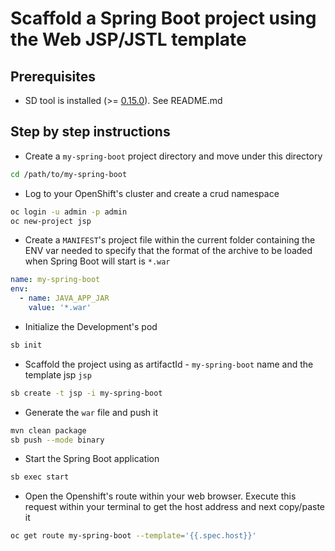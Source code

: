 # Scaffold a Spring Boot project using the Web JSP/JSTL template

## Prerequisites

 - SD tool is installed (>= [0.15.0](https://github.com/snowdrop/spring-boot-cloud-devex/releases/tag/v0.15.0)). See README.md 

## Step by step instructions

- Create a `my-spring-boot` project directory and move under this directory

```bash
cd /path/to/my-spring-boot
```

- Log to your OpenShift's cluster and create a crud namespace

```bash
oc login -u admin -p admin
oc new-project jsp
```

- Create a `MANIFEST`'s project file within the current folder containing the ENV var needed to specify that the format of the archive to be loaded when Spring Boot will start is `*.war` 

```yaml
name: my-spring-boot
env:
  - name: JAVA_APP_JAR
    value: '*.war'
```  

- Initialize the Development's pod 

```bash
sb init
``` 

- Scaffold the project using as artifactId - `my-spring-boot` name and the template jsp `jsp`

```bash
sb create -t jsp -i my-spring-boot
```

- Generate the `war` file and push it

```bash
mvn clean package
sb push --mode binary
```

- Start the Spring Boot application

```bash
sb exec start
```

- Open the Openshift's route within your web browser. Execute this request within your terminal to get the host address and next copy/paste it

```bash
oc get route my-spring-boot --template='{{.spec.host}}'
```


 

